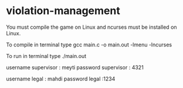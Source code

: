 # violation-management
You must compile the game on Linux and ncurses must be installed on Linux.

To compile in terminal type gcc main.c -o main.out -lmenu -lncurses

To run in terminal type ./main.out

username supervisor : meyti
password supervisor : 4321

username legal : mahdi
password legal :1234
